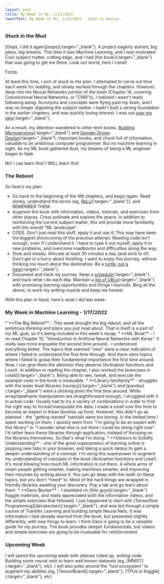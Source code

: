 ```yaml
---
layout: post
title: My Week in ML, 1/22/2022
tweetText: My Week in ML, 1/22/2022 - back to basics.
---
```


<h3>Stuck in the Mud</h3>
[Oops, I did it again][oops]{:target="_blank"}.  A project eagerly started, big plans, big dreams.  This time it was Machine Learning, and I was motivated.  Cool subject matter, cutting edge, and I had [the book]{:target="_blank"} that was going to get me there.  Look out world, here I come!

Fizzle.

At least this time, I sort of stuck to the plan.  I attempted to carve out time each week for reading, and slowly worked through the chapters.  However, deep into the Neural Networks portion of the book (Chapter 14, covering Convolutional Neural Networks, or "CNN"s), I realized I wasn't really following along.  Acronyms and concepts were flying past my brain, and I was no longer digesting the subject matter.  I hadn't built a strong foundation in the earlier chapters, and was quickly losing interest.  I was out [over my skis]{:target="_blank"}.

As a result, my attention wandered to other tech books.  [Building Microservices]{:target="_blank"} and [Domain Driven Design]{:target="_blank"}.  Important books, and chock full of information, valuable to an ambitious computer programmer.  But no machine learning in sight.  As my ML book gathered dust, my dreams of being a ML engineer began to fade.

No!  I can learn this!  I WILL learn this!

<h3>The Reboot</h3>
So here's my plan:

* Go back to the beginning of the NN chapters, and begin again.  Read slowly, understand the terms (eg, [ReLU]{:target="_blank"}), and REMEMBER THEM.
* Augment the book with information, videos, tutorials, and exercises from other places.  Cross pollinate and explore the space.  In addition to reinforcing the current subject matter, this will provide more familiarity with the overall "ML landscape".
* CODE.  Don't just read this stuff, apply it and use it!  This may have been the biggest shortcoming of the previous attempt.  Reading code isn't enough, even if I understand it.  I have to type it out myself, apply it to new problems, and overcome roadblocks and difficulties along the way.
* Slow and steady.  Allocate at least 30 minutes a day (and stick to it!).  Don't get in a hurry about finishing.  I want to enjoy this journey, without thinking too much about the destination.  Be a [turtle, not a hare]{:target="_blank"}. 
* Document and track my journey.  Keep a [schedule]{:target="_blank"}, and track what I do each day.  Maintain a [list of URLs]{:target="_blank"} with promising learning opportunities and things I learn/do.  Blog all the above, to work my writing muscle and keep me honest.

With this plan in hand, here's what I did last week:

<h3>My Week in Machine Learning - 1/17/2022</h3>
* **The Big Reboot** - This week brought the big reboot, and all the ambitious thinking and plans you just read about.  That in itself is a part of my ML goal, so it's being included in this week's recap.
* **ML Book** - I re-read Chapter 10, "Introduction to Artificial Neural Networks with Keras".  It really was more enjoyable the second time around - I understood everything better.  The topics that seemed "new" were a clear indication of where I failed to understand the first time through.  And there were topics where I failed to grasp their fundamental importance the first time around.  Now, I can give them the attention they deserve (Activation functions and Loss!).  In addition to reading the chapter, I also worked the [exercises in colab]{:target="_blank"}.  Being able to see, tweak, and execute the example code in the book is invaluable.
* **Library familiarity** - struggles with the lower level libraries [numpy]{:target="_blank"} and [pandas]{:target="_blank"} were a sticking point the first time around.  While array/dataframe manipulation are straightforward enough, I struggled with it in actual code.  Usually had to try a variety of combinations in order to find the right way to format/manipulate the data.  I made a small vow this time to become an expert in these libraries up front.  However, this didn't go as planned - the "getting started" tutorials were too boring.  In the limited time I spent working on them, I quickly went from "I'm going to be an expert with this library" to "I wonder what else is out there I could be doing right now".  I'd rather learn these libraries through application, instead of focusing on the libraries themselves.  So that's what I'm doing.
* **Detours to Solidify Understanding** - one of the great superpowers of learning online is popping new tabs in your browser, and taking a quick detour to gain a deeper understanding of a concept.  I'm using this superpower to augment my understanding of concepts in the book (Activation functions and Loss!).  It's mind blowing how much ML information is out there.  A whole army of smart people getting smarter, making machines smarter, and improving their resumes by writing about it.  You can go deep with the math on these topics, but you don't *need* to.  Most of the hard things are wrapped in friendly libraries awaiting your discovery.  Pop a tab and go learn about them.
* **Dans Becker** - I stumbled on [this guys]{:target="_blank"} Kaggle materials, and really appreciated both the informative videos, and the simple exercises that followed.  I just happened to start with [Tensorflow Programming][dansbecker]{:target="_blank"}, and was led through a simple course of Transfer Learning and building simple Neural Nets.  It was information I had already learned from the book, but presented slightly differently, with new things to learn.  I think Dans is going to be a valuable guide for my journey.  The book provides deeper fundamentals, but videos and simple exercises are going to be invaluable for reinforcement.

<h3>Upcoming Week</h3>
I will spend the upcoming week with sleeves rolled up, writing code.  Building some neural nets to learn well known datasets (eg, [MNIST]{:target="_blank"}, etc).  I will also poke around the "tool ecosystem" to augment my abilities (eg, [TensorBoard]{:target="_blank"}, [TPUs in Kaggle]{:target="_blank"}, etc)

[oops]: https://youtu.be/CduA0TULnow
[the book]: https://www.amazon.com/Hands-Machine-Learning-Scikit-Learn-TensorFlow/dp/1492032646
[over my skis]: https://idioms.thefreedictionary.com/over+my+skis
[Building Microservices]: https://www.amazon.com/Building-Microservices-Designing-Fine-Grained-Systems/dp/1492034029
[Domain Driven Design]: https://www.amazon.com/Domain-Driven-Design-Tackling-Complexity-Software/dp/0321125215
[ReLU]: https://deepai.org/machine-learning-glossary-and-terms/relu
[turtle, not a hare]: https://storiesfirst.org/greatstoryreadingproject/docs/the-turtle-and-the-hare
[schedule]: https://docs.google.com/spreadsheets/d/1C5jOcdsnrOXdLigaAJ0KLL3pGuNN5lHtjXEi68w5muM/edit?usp=sharing
[list of URLs]: https://docs.google.com/document/d/1kEwof3gilddx0vTPgvYCtAmYRfUFx9End2R82KNujZU/edit?usp=sharing
[exercises in colab]: https://colab.research.google.com/github/ageron/handson-ml2/blob/master/10_neural_nets_with_keras.ipynb
[numpy]: https://numpy.org/
[pandas]: https://pandas.pydata.org/
[this guys]: https://www.kaggle.com/dansbecker
[dansbecker]: https://www.kaggle.com/dansbecker/tensorflow-programming
[MNIST]: https://deepai.org/dataset/mnist
[TensorBoard]: https://www.tensorflow.org/tensorboard/
[TPUs in Kaggle]: https://colab.research.google.com/github/ageron/handson-ml2/blob/master/10_neural_nets_with_keras.ipynb#scrollTo=gRN4T-Ta5wLK